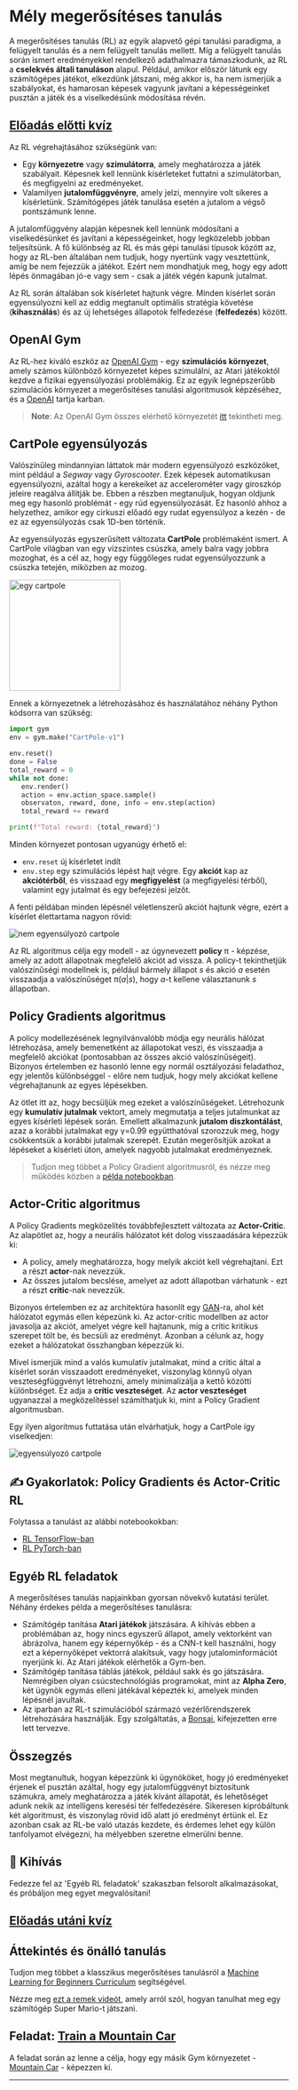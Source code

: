 <!--
CO_OP_TRANSLATOR_METADATA:
{
  "original_hash": "04395657fc01648f8f70484d0e55ab67",
  "translation_date": "2025-09-23T11:09:36+00:00",
  "source_file": "lessons/6-Other/22-DeepRL/README.md",
  "language_code": "hu"
}
-->
# Mély megerősítéses tanulás

A megerősítéses tanulás (RL) az egyik alapvető gépi tanulási paradigma, a felügyelt tanulás és a nem felügyelt tanulás mellett. Míg a felügyelt tanulás során ismert eredményekkel rendelkező adathalmazra támaszkodunk, az RL a **cselekvés általi tanuláson** alapul. Például, amikor először látunk egy számítógépes játékot, elkezdünk játszani, még akkor is, ha nem ismerjük a szabályokat, és hamarosan képesek vagyunk javítani a képességeinket pusztán a játék és a viselkedésünk módosítása révén.

## [Előadás előtti kvíz](https://ff-quizzes.netlify.app/en/ai/quiz/43)

Az RL végrehajtásához szükségünk van:

* Egy **környezetre** vagy **szimulátorra**, amely meghatározza a játék szabályait. Képesnek kell lennünk kísérleteket futtatni a szimulátorban, és megfigyelni az eredményeket.
* Valamilyen **jutalomfüggvényre**, amely jelzi, mennyire volt sikeres a kísérletünk. Számítógépes játék tanulása esetén a jutalom a végső pontszámunk lenne.

A jutalomfüggvény alapján képesnek kell lennünk módosítani a viselkedésünket és javítani a képességeinket, hogy legközelebb jobban teljesítsünk. A fő különbség az RL és más gépi tanulási típusok között az, hogy az RL-ben általában nem tudjuk, hogy nyertünk vagy vesztettünk, amíg be nem fejezzük a játékot. Ezért nem mondhatjuk meg, hogy egy adott lépés önmagában jó-e vagy sem - csak a játék végén kapunk jutalmat.

Az RL során általában sok kísérletet hajtunk végre. Minden kísérlet során egyensúlyozni kell az eddig megtanult optimális stratégia követése (**kihasználás**) és az új lehetséges állapotok felfedezése (**felfedezés**) között.

## OpenAI Gym

Az RL-hez kiváló eszköz az [OpenAI Gym](https://gym.openai.com/) - egy **szimulációs környezet**, amely számos különböző környezetet képes szimulálni, az Atari játékoktól kezdve a fizikai egyensúlyozási problémákig. Ez az egyik legnépszerűbb szimulációs környezet a megerősítéses tanulási algoritmusok képzéséhez, és a [OpenAI](https://openai.com/) tartja karban.

> **Note**: Az OpenAI Gym összes elérhető környezetét [itt](https://gym.openai.com/envs/#classic_control) tekintheti meg.

## CartPole egyensúlyozás

Valószínűleg mindannyian láttatok már modern egyensúlyozó eszközöket, mint például a *Segway* vagy *Gyroscooter*. Ezek képesek automatikusan egyensúlyozni, azáltal hogy a kerekeiket az accelerométer vagy giroszkóp jeleire reagálva állítják be. Ebben a részben megtanuljuk, hogyan oldjunk meg egy hasonló problémát - egy rúd egyensúlyozását. Ez hasonló ahhoz a helyzethez, amikor egy cirkuszi előadó egy rudat egyensúlyoz a kezén - de ez az egyensúlyozás csak 1D-ben történik.

Az egyensúlyozás egyszerűsített változata **CartPole** problémaként ismert. A CartPole világban van egy vízszintes csúszka, amely balra vagy jobbra mozoghat, és a cél az, hogy egy függőleges rudat egyensúlyozzunk a csúszka tetején, miközben az mozog.

<img alt="egy cartpole" src="images/cartpole.png" width="200"/>

Ennek a környezetnek a létrehozásához és használatához néhány Python kódsorra van szükség:

```python
import gym
env = gym.make("CartPole-v1")

env.reset()
done = False
total_reward = 0
while not done:
   env.render()
   action = env.action_space.sample()
   observaton, reward, done, info = env.step(action)
   total_reward += reward

print(f"Total reward: {total_reward}")
```

Minden környezet pontosan ugyanúgy érhető el:
* `env.reset` új kísérletet indít
* `env.step` egy szimulációs lépést hajt végre. Egy **akciót** kap az **akciótérből**, és visszaad egy **megfigyelést** (a megfigyelési térből), valamint egy jutalmat és egy befejezési jelzőt.

A fenti példában minden lépésnél véletlenszerű akciót hajtunk végre, ezért a kísérlet élettartama nagyon rövid:

![nem egyensúlyozó cartpole](../../../../../lessons/6-Other/22-DeepRL/images/cartpole-nobalance.gif)

Az RL algoritmus célja egy modell - az úgynevezett **policy** &pi; - képzése, amely az adott állapotnak megfelelő akciót ad vissza. A policy-t tekinthetjük valószínűségi modellnek is, például bármely állapot *s* és akció *a* esetén visszaadja a valószínűséget &pi;(*a*|*s*), hogy *a*-t kellene választanunk *s* állapotban.

## Policy Gradients algoritmus

A policy modellezésének legnyilvánvalóbb módja egy neurális hálózat létrehozása, amely bemenetként az állapotokat veszi, és visszaadja a megfelelő akciókat (pontosabban az összes akció valószínűségeit). Bizonyos értelemben ez hasonló lenne egy normál osztályozási feladathoz, egy jelentős különbséggel - előre nem tudjuk, hogy mely akciókat kellene végrehajtanunk az egyes lépésekben.

Az ötlet itt az, hogy becsüljük meg ezeket a valószínűségeket. Létrehozunk egy **kumulatív jutalmak** vektort, amely megmutatja a teljes jutalmunkat az egyes kísérleti lépések során. Emellett alkalmazunk **jutalom diszkontálást**, azaz a korábbi jutalmakat egy &gamma;=0.99 együtthatóval szorozzuk meg, hogy csökkentsük a korábbi jutalmak szerepét. Ezután megerősítjük azokat a lépéseket a kísérleti úton, amelyek nagyobb jutalmakat eredményeznek.

> Tudjon meg többet a Policy Gradient algoritmusról, és nézze meg működés közben a [példa notebookban](CartPole-RL-TF.ipynb).

## Actor-Critic algoritmus

A Policy Gradients megközelítés továbbfejlesztett változata az **Actor-Critic**. Az alapötlet az, hogy a neurális hálózatot két dolog visszaadására képezzük ki:

* A policy, amely meghatározza, hogy melyik akciót kell végrehajtani. Ezt a részt **actor**-nak nevezzük.
* Az összes jutalom becslése, amelyet az adott állapotban várhatunk - ezt a részt **critic**-nak nevezzük.

Bizonyos értelemben ez az architektúra hasonlít egy [GAN](../../4-ComputerVision/10-GANs/README.md)-ra, ahol két hálózatot egymás ellen képezünk ki. Az actor-critic modellben az actor javasolja az akciót, amelyet végre kell hajtanunk, míg a critic kritikus szerepet tölt be, és becsüli az eredményt. Azonban a célunk az, hogy ezeket a hálózatokat összhangban képezzük ki.

Mivel ismerjük mind a valós kumulatív jutalmakat, mind a critic által a kísérlet során visszaadott eredményeket, viszonylag könnyű olyan veszteségfüggvényt létrehozni, amely minimalizálja a kettő közötti különbséget. Ez adja a **critic veszteséget**. Az **actor veszteséget** ugyanazzal a megközelítéssel számíthatjuk ki, mint a Policy Gradient algoritmusban.

Egy ilyen algoritmus futtatása után elvárhatjuk, hogy a CartPole így viselkedjen:

![egyensúlyozó cartpole](../../../../../lessons/6-Other/22-DeepRL/images/cartpole-balance.gif)

## ✍️ Gyakorlatok: Policy Gradients és Actor-Critic RL

Folytassa a tanulást az alábbi notebookokban:

* [RL TensorFlow-ban](CartPole-RL-TF.ipynb)
* [RL PyTorch-ban](CartPole-RL-PyTorch.ipynb)

## Egyéb RL feladatok

A megerősítéses tanulás napjainkban gyorsan növekvő kutatási terület. Néhány érdekes példa a megerősítéses tanulásra:

* Számítógép tanítása **Atari játékok** játszására. A kihívás ebben a problémában az, hogy nincs egyszerű állapot, amely vektorként van ábrázolva, hanem egy képernyőkép - és a CNN-t kell használni, hogy ezt a képernyőképet vektorrá alakítsuk, vagy hogy jutalominformációt nyerjünk ki. Az Atari játékok elérhetők a Gym-ben.
* Számítógép tanítása táblás játékok, például sakk és go játszására. Nemrégiben olyan csúcstechnológiás programokat, mint az **Alpha Zero**, két ügynök egymás elleni játékával képezték ki, amelyek minden lépésnél javultak.
* Az iparban az RL-t szimulációból származó vezérlőrendszerek létrehozására használják. Egy szolgáltatás, a [Bonsai](https://azure.microsoft.com/services/project-bonsai/?WT.mc_id=academic-77998-cacaste), kifejezetten erre lett tervezve.

## Összegzés

Most megtanultuk, hogyan képezzünk ki ügynököket, hogy jó eredményeket érjenek el pusztán azáltal, hogy egy jutalomfüggvényt biztosítunk számukra, amely meghatározza a játék kívánt állapotát, és lehetőséget adunk nekik az intelligens keresési tér felfedezésére. Sikeresen kipróbáltunk két algoritmust, és viszonylag rövid idő alatt jó eredményt értünk el. Ez azonban csak az RL-be való utazás kezdete, és érdemes lehet egy külön tanfolyamot elvégezni, ha mélyebben szeretne elmerülni benne.

## 🚀 Kihívás

Fedezze fel az 'Egyéb RL feladatok' szakaszban felsorolt alkalmazásokat, és próbáljon meg egyet megvalósítani!

## [Előadás utáni kvíz](https://ff-quizzes.netlify.app/en/ai/quiz/44)

## Áttekintés és önálló tanulás

Tudjon meg többet a klasszikus megerősítéses tanulásról a [Machine Learning for Beginners Curriculum](https://github.com/microsoft/ML-For-Beginners/blob/main/8-Reinforcement/README.md) segítségével.

Nézze meg [ezt a remek videót](https://www.youtube.com/watch?v=qv6UVOQ0F44), amely arról szól, hogyan tanulhat meg egy számítógép Super Mario-t játszani.

## Feladat: [Train a Mountain Car](lab/README.md)

A feladat során az lenne a célja, hogy egy másik Gym környezetet - [Mountain Car](https://www.gymlibrary.ml/environments/classic_control/mountain_car/) - képezzen ki.

---

